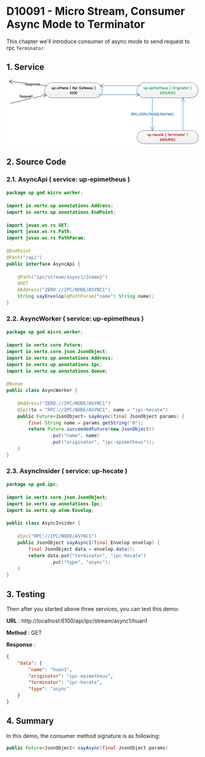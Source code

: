 # D10091 - Micro Stream, Consumer Async Mode to Terminator

This chapter we'll introduce consumer of async mode to send request to rpc `Terminator`.

## 1. Service

![](/doc/image/d10091-1.png)

## 2. Source Code

### 2.1. AsyncApi \( service: up-epimetheus \)

```java
package up.god.micro.worker;

import io.vertx.up.annotations.Address;
import io.vertx.up.annotations.EndPoint;

import javax.ws.rs.GET;
import javax.ws.rs.Path;
import javax.ws.rs.PathParam;

@EndPoint
@Path("/api")
public interface AsyncApi {

    @Path("ipc/stream/async1/{name}")
    @GET
    @Address("ZERO://IPC/NODE/ASYNC1")
    String sayEnvelop(@PathParam("name") String name);
}
```

### 2.2. AsyncWorker \( service: up-epimetheus \)

```java
package up.god.micro.worker;

import io.vertx.core.Future;
import io.vertx.core.json.JsonObject;
import io.vertx.up.annotations.Address;
import io.vertx.up.annotations.Ipc;
import io.vertx.up.annotations.Queue;

@Queue
public class AsyncWorker {

    @Address("ZERO://IPC/NODE/ASYNC1")
    @Ipc(to = "RPC://IPC/NODE/ASYNC1", name = "ipc-hecate")
    public Future<JsonObject> sayAsync(final JsonObject params) {
        final String name = params.getString("0");
        return Future.succeededFuture(new JsonObject()
                .put("name", name)
                .put("originator", "ipc-epimetheus"));
    }
}
```

### 2.3. AsyncInsider \( service: up-hecate \)

```java
package up.god.ipc;

import io.vertx.core.json.JsonObject;
import io.vertx.up.annotations.Ipc;
import io.vertx.up.atom.Envelop;

public class AsyncInsider {

    @Ipc("RPC://IPC/NODE/ASYNC1")
    public JsonObject sayAsync1(final Envelop envelop) {
        final JsonObject data = envelop.data();
        return data.put("terminator", "ipc-hecate")
                .put("type", "async");
    }
}
```

## 3. Testing

Then after you started above three services, you can test this demo:

**URL** : http://localhost:6100/api/ipc/stream/async1/huan1

**Method** : GET

**Response** : 

```json
{
    "data": {
        "name": "huan1",
        "originator": "ipc-epimetheus",
        "terminator": "ipc-hecate",
        "type": "async"
    }
}
```

## 4. Summary

In this demo, the consumer method signature is as following:

```java
public Future<JsonObject> sayAsync(final JsonObject params)
```




